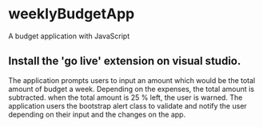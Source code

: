 # weeklyBudgetApp
A budget application with JavaScript

## Install the 'go live' extension on visual studio.

The application prompts users to input an amount which would be the total amount of budget a week. 
Depending on the expenses, the total amount is subtracted. when the total amount is 25 % left, the user is warned.
The application users the bootstrap alert class to validate and notify the user depending on their input and the changes on the app.

